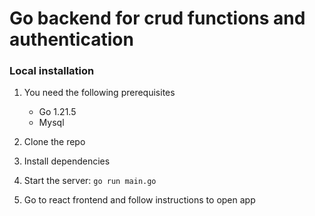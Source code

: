 # Go backend for crud functions and authentication
### Local installation
1. You need the following prerequisites
   * Go 1.21.5
   * Mysql
  
2. Clone the repo
3. Install dependencies
4. Start the server:
  `go run main.go`
5. Go to react frontend and follow instructions to open app
